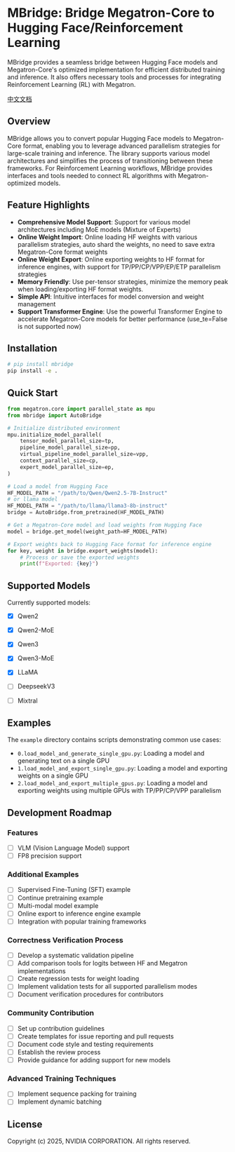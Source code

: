# MBridge: Bridge Megatron-Core to Hugging Face/Reinforcement Learning

MBridge provides a seamless bridge between Hugging Face models and Megatron-Core's optimized implementation for efficient distributed training and inference. It also offers necessary tools and processes for integrating Reinforcement Learning (RL) with Megatron.

[中文文档](README.zh-CN.md)

## Overview

MBridge allows you to convert popular Hugging Face models to Megatron-Core format, enabling you to leverage advanced parallelism strategies for large-scale training and inference. The library supports various model architectures and simplifies the process of transitioning between these frameworks. For Reinforcement Learning workflows, MBridge provides interfaces and tools needed to connect RL algorithms with Megatron-optimized models.

## Feature Highlights

- **Comprehensive Model Support**: Support for various model architectures including MoE models (Mixture of Experts)
- **Online Weight Import**: Online loading HF weights with various parallelism strategies, auto shard the weights, no need to save extra Megatron-Core format weights
- **Online Weight Export**: Online exporting weights to HF format for inference engines, with support for TP/PP/CP/VPP/EP/ETP parallelism strategies
- **Memory Friendly**: Use per-tensor strategies, minimize the memory peak when loading/exporting HF format weights.
- **Simple API**: Intuitive interfaces for model conversion and weight management
- **Support Transformer Engine**: Use the powerful Transformer Engine to accelerate Megatron-Core models for better performance (use_te=False is not supported now)

## Installation

```bash
# pip install mbridge
pip install -e .
```

## Quick Start

```python
from megatron.core import parallel_state as mpu
from mbridge import AutoBridge

# Initialize distributed environment
mpu.initialize_model_parallel(
    tensor_model_parallel_size=tp,
    pipeline_model_parallel_size=pp,
    virtual_pipeline_model_parallel_size=vpp,
    context_parallel_size=cp,
    expert_model_parallel_size=ep,
)

# Load a model from Hugging Face
HF_MODEL_PATH = "/path/to/Qwen/Qwen2.5-7B-Instruct"
# or llama model
HF_MODEL_PATH = "/path/to/llama/llama3-8b-instruct"
bridge = AutoBridge.from_pretrained(HF_MODEL_PATH)

# Get a Megatron-Core model and load weights from Hugging Face
model = bridge.get_model(weight_path=HF_MODEL_PATH)

# Export weights back to Hugging Face format for inference engine
for key, weight in bridge.export_weights(model):
    # Process or save the exported weights
    print(f"Exported: {key}")
```

## Supported Models

Currently supported models:
- [x] Qwen2
- [x] Qwen2-MoE
- [x] Qwen3
- [x] Qwen3-MoE
- [x] LLaMA
- [ ] DeepseekV3
- [ ] Mixtral


## Examples

The `example` directory contains scripts demonstrating common use cases:

- `0.load_model_and_generate_single_gpu.py`: Loading a model and generating text on a single GPU
- `1.load_model_and_export_single_gpu.py`: Loading a model and exporting weights on a single GPU
- `2.load_model_and_export_multiple_gpus.py`: Loading a model and exporting weights using multiple GPUs with TP/PP/CP/VPP parallelism

## Development Roadmap

### Features
- [ ] VLM (Vision Language Model) support
- [ ] FP8 precision support

### Additional Examples
- [ ] Supervised Fine-Tuning (SFT) example
- [ ] Continue pretraining example
- [ ] Multi-modal model example
- [ ] Online export to inference engine example
- [ ] Integration with popular training frameworks

### Correctness Verification Process
- [ ] Develop a systematic validation pipeline
- [ ] Add comparison tools for logits between HF and Megatron implementations
- [ ] Create regression tests for weight loading
- [ ] Implement validation tests for all supported parallelism modes
- [ ] Document verification procedures for contributors

### Community Contribution
- [ ] Set up contribution guidelines
- [ ] Create templates for issue reporting and pull requests
- [ ] Document code style and testing requirements
- [ ] Establish the review process
- [ ] Provide guidance for adding support for new models

### Advanced Training Techniques
- [ ] Implement sequence packing for training
- [ ] Implement dynamic batching

## License

Copyright (c) 2025, NVIDIA CORPORATION. All rights reserved.

